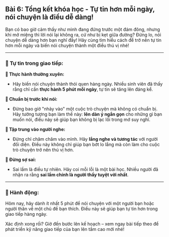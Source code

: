 ## Bài 6: Tổng kết khóa học - Tự tin hơn mỗi ngày, nói chuyện là điều dễ dàng!

Bạn có bao giờ cảm thấy như mình đang đứng trước một đám đông, nhưng khi mở miệng thì lời nói lại không ra, cứ như bị kẹt giữa đường? Đừng lo, nói chuyện dễ dàng hơn bạn nghĩ đấy! Hãy cùng tìm hiểu cách để trở nên tự tin hơn mỗi ngày và biến nói chuyện thành một điều thú vị nhé!

---

### 📌 Tự tin trong giao tiếp:

**🔹 Thực hành thường xuyên:**
- Hãy biến nói chuyện thành thói quen hàng ngày. Nhiều sinh viên đã thấy rằng chỉ cần **thực hành 5 phút mỗi ngày**, tự tin sẽ tăng lên đáng kể.

**🔹 Chuẩn bị trước khi nói:**
- Đừng bao giờ "nhảy vào" một cuộc trò chuyện mà không có chuẩn bị. Hãy tưởng tượng bạn làm thế này: **lên dàn ý ngắn gọn** cho những gì bạn muốn nói, điều này sẽ giúp bạn không bị lạc lối trong mớ suy nghĩ.

**🔹 Tập trung vào người nghe:**
- Đừng chỉ chăm chăm vào mình. Hãy **lắng nghe và tương tác** với người đối diện. Điều này không chỉ giúp bạn bớt lo lắng mà còn làm cho cuộc trò chuyện trở nên thú vị hơn.

**🔹 Đừng sợ sai:**
- Sai lầm là điều tự nhiên. Hãy coi mỗi lỗi là một bài học. Nhiều người đã nhận ra rằng **sai lầm chính là người thầy tuyệt vời nhất**.

---

### 🚀 Hành động:

Hôm nay, hãy dành ít nhất 5 phút để nói chuyện với một người bạn hoặc người thân về một chủ đề bạn thích. Điều này sẽ giúp bạn tự tin hơn trong giao tiếp hàng ngày.

Xác định xong rồi? Giờ đến bước lên kế hoạch – xem ngay bài tiếp theo để phát triển kỹ năng giao tiếp của bạn lên tầm cao mới nhé!